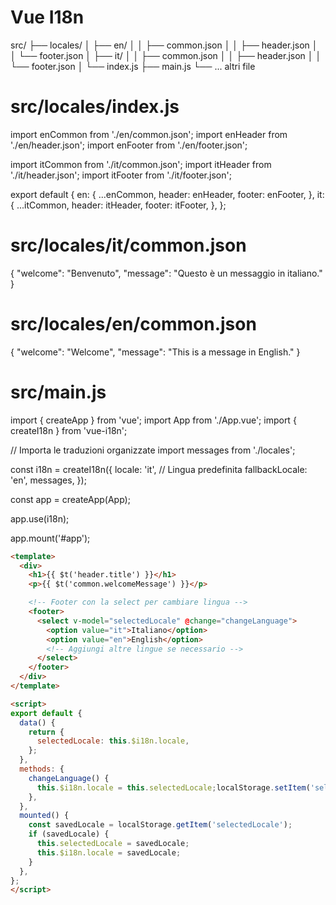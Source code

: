 # Vue I18n
src/
├── locales/
│   ├── en/
│   │   ├── common.json
│   │   ├── header.json
│   │   └── footer.json
│   ├── it/
│   │   ├── common.json
│   │   ├── header.json
│   │   └── footer.json
│   └── index.js
├── main.js
└── ... altri file

# src/locales/index.js
import enCommon from './en/common.json';
import enHeader from './en/header.json';
import enFooter from './en/footer.json';

import itCommon from './it/common.json';
import itHeader from './it/header.json';
import itFooter from './it/footer.json';

export default {
  en: {
    ...enCommon,
    header: enHeader,
    footer: enFooter,
  },
  it: {
    ...itCommon,
    header: itHeader,
    footer: itFooter,
  },
};

# src/locales/it/common.json
{
  "welcome": "Benvenuto",
  "message": "Questo è un messaggio in italiano."
}

# src/locales/en/common.json
{
  "welcome": "Welcome",
  "message": "This is a message in English."
}


# src/main.js
import { createApp } from 'vue';
import App from './App.vue';
import { createI18n } from 'vue-i18n';

// Importa le traduzioni organizzate
import messages from './locales';

const i18n = createI18n({
  locale: 'it', // Lingua predefinita
  fallbackLocale: 'en',
  messages,
});

const app = createApp(App);

app.use(i18n);

app.mount('#app');




```html
<template>
  <div>
    <h1>{{ $t('header.title') }}</h1>
    <p>{{ $t('common.welcomeMessage') }}</p>

    <!-- Footer con la select per cambiare lingua -->
    <footer>
      <select v-model="selectedLocale" @change="changeLanguage">
        <option value="it">Italiano</option>
        <option value="en">English</option>
        <!-- Aggiungi altre lingue se necessario -->
      </select>
    </footer>
  </div>
</template>

<script>
export default {
  data() {
    return {
      selectedLocale: this.$i18n.locale,
    };
  },
  methods: {
    changeLanguage() {
      this.$i18n.locale = this.selectedLocale;localStorage.setItem('selectedLocale', this.selectedLocale);
    },
  },
  mounted() {
    const savedLocale = localStorage.getItem('selectedLocale');
    if (savedLocale) {
      this.selectedLocale = savedLocale;
      this.$i18n.locale = savedLocale;
    }
  },
};
</script>
```
